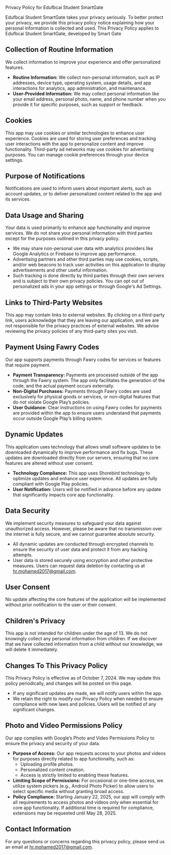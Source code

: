 Privacy Policy for Edufbcai Student SmartGate

Edufbcai Student SmartGate takes your privacy seriously. To better protect your privacy, we provide this privacy policy notice explaining how your personal information is collected and used. This Privacy Policy applies to Edufbcai Student SmartGate, developed by Smart Gate

## Collection of Routine Information

We collect information to improve your experience and offer personalized features.

- **Routine Information:** We collect non-personal information, such as IP addresses, device type, operating system, usage details, and app interactions for analytics, app administration, and maintenance.
- **User-Provided Information:** We may collect personal information like your email address, personal photo, name, and phone number when you provide it for specific purposes, such as support or feedback.

## Cookies

This app may use cookies or similar technologies to enhance user experience. Cookies are used for storing user preferences and tracking user interactions with the app to personalize content and improve functionality. Third-party ad networks may use cookies for advertising purposes. You can manage cookie preferences through your device settings.

## Purpose of Notifications

Notifications are used to inform users about important alerts, such as account updates, or to deliver personalized content related to the app and its services.

## Data Usage and Sharing

Your data is used primarily to enhance app functionality and improve services. We do not share your personal information with third parties except for the purposes outlined in this privacy policy.

- We may share non-personal user data with analytics providers like Google Analytics or Firebase to improve app performance.
- Advertising partners and other third parties may use cookies, scripts, and/or web beacons to track user activities on this application to display advertisements and other useful information.
- Such tracking is done directly by third parties through their own servers and is subject to their own privacy policies. You can opt out of personalized ads in your app settings or through Google's Ad Settings.

## Links to Third-Party Websites

This app may contain links to external websites. By clicking on a third-party link, users acknowledge that they are leaving our application, and we are not responsible for the privacy practices of external websites. We advise reviewing the privacy policies of any third-party sites you visit.

## Payment Using Fawry Codes

Our app supports payments through Fawry codes for services or features that require payment.

- **Payment Transparency:** Payments are processed outside of the app through the Fawry system. The app only facilitates the generation of the code, and the actual payment occurs externally.
- **Non-Digital Purchases:** Payments through Fawry codes are used exclusively for physical goods or services, or non-digital features that do not violate Google Play’s policies.
- **User Guidance:** Clear instructions on using Fawry codes for payments are provided within the app to ensure users understand that payments occur outside Google Play’s billing system.

## Dynamic Updates

This application uses technology that allows small software updates to be downloaded dynamically to improve performance and fix bugs. These updates are downloaded directly from our servers, ensuring that no core features are altered without user consent.

- **Technology Compliance:** This app uses Shorebird technology to optimize updates and enhance user experience. All updates are fully compliant with Google Play policies.
- **User Notification:** Users will be notified in advance before any update that significantly impacts core app functionality.

## Data Security

We implement security measures to safeguard your data against unauthorized access. However, please be aware that no transmission over the internet is fully secure, and we cannot guarantee absolute security.

- All dynamic updates are conducted through encrypted channels to ensure the security of user data and protect it from any hacking attempts.
- User data is stored securely using encryption and other protective measures. Users can request data deletion by contacting us at hr.mohamed2017@gmail.com.

## User Consent

No update affecting the core features of the application will be implemented without prior notification to the user or their consent.

## Children's Privacy

This app is not intended for children under the age of 13. We do not knowingly collect any personal information from children. If we discover that we have collected information from a child without our knowledge, we will delete it immediately.

## Changes To This Privacy Policy

This Privacy Policy is effective as of October 7, 2024. We may update this policy periodically, and changes will be posted on this page.

- If any significant updates are made, we will notify users within the app.
- We retain the right to modify our Privacy Policy when needed to ensure compliance with new laws and policies. Users will be notified of any significant changes.

## Photo and Video Permissions Policy

Our app complies with Google’s Photo and Video Permissions Policy to ensure the privacy and security of your data.

- **Purpose of Access:** Our app requests access to your photos and videos for purposes directly related to app functionality, such as:
  - Uploading profile photos.
  - Personalized content creation.
  - Access is strictly limited to enabling these features.
- **Limiting Scope of Permissions:** For occasional or one-time access, we utilize system pickers (e.g., Android Photo Picker) to allow users to select specific media without granting broad access.
- **Policy Compliance:** Starting January 22, 2025, our app will comply with all requirements to access photos and videos only when essential for core app functionality. If additional time is required for compliance, extensions may be requested until May 28, 2025.

## Contact Information

For any questions or concerns regarding this privacy policy, please send us an email at hr.mohamed2017@gmail.com.


